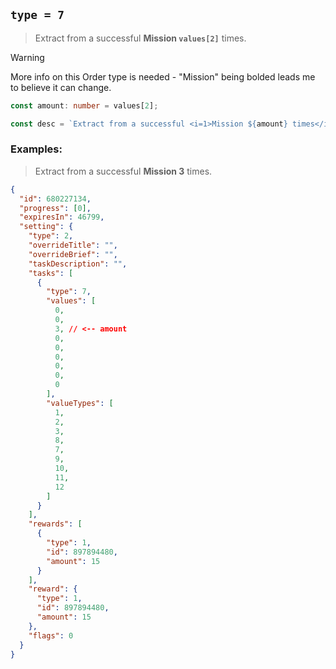 ## `type = 7`

> Extract from a successful **Mission `values[2]`** times.

> [!WARNING]
> More info on this Order type is needed - "Mission" being bolded leads me to believe it can change.

```ts
const amount: number = values[2];

const desc = `Extract from a successful <i=1>Mission ${amount} times</i>.`;
```

### Examples:

> Extract from a successful **Mission 3** times.
```json
{
  "id": 680227134,
  "progress": [0],
  "expiresIn": 46799,
  "setting": {
    "type": 2,
    "overrideTitle": "",
    "overrideBrief": "",
    "taskDescription": "",
    "tasks": [
      {
        "type": 7,
        "values": [
          0,
          0,
          3, // <-- amount
          0,
          0,
          0,
          0,
          0,
          0
        ],
        "valueTypes": [
          1,
          2,
          3,
          8,
          7,
          9,
          10,
          11,
          12
        ]
      }
    ],
    "rewards": [
      {
        "type": 1,
        "id": 897894480,
        "amount": 15
      }
    ],
    "reward": {
      "type": 1,
      "id": 897894480,
      "amount": 15
    },
    "flags": 0
  }
}
```